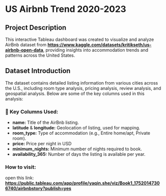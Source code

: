# US Airbnb Trend 2020-2023

## Project Description

This interactive Tableau dashboard was created to visualize and analyze AirBnb dataset from **https://www.kaggle.com/datasets/kritikseth/us-airbnb-open-data**, providing insights into accommodation trends and patterns across the United States.

## Dataset Introduction

The dataset contains detailed listing information from various cities across the U.S., including room type analysis, pricing analysis, review analysis, and geospatial analysis.
Below are some of the key columns used in this analysis:

### 📌 Key Columns Used:

- **name:** Title of the AirBnb listing.
- **latitude** & **longitude:** Geolocation of listing, used for mapping.
- **room_type:** Type of accommodation (e.g., Entire home/apt, Private room).
- **price:** Price per night in USD
- **minimum_nights:** Minimum number of nights required to book.
- **availability_365:** Number of days the listing is available per year.

### How to visit:

open this link: **https://public.tableau.com/app/profile/yaqin.she/viz/Book1_17520147306740/airbnbstory?publish=yes**
